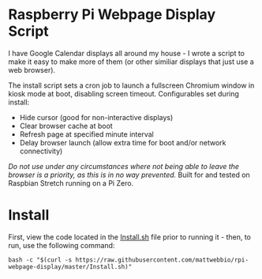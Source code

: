 # Raspberry Pi Webpage Display Script
I have Google Calendar displays all around my house - I wrote a script to make it easy to make more of them (or other similiar displays that just use a web browser).

The install script sets a cron job to launch a fullscreen Chromium window in kiosk mode at boot, disabling screen timeout. Configurables set during install:
* Hide cursor (good for non-interactive displays)
* Clear browser cache at boot
* Refresh page at specified minute interval
* Delay browser launch (allow extra time for boot and/or network connectivity)

*Do not use under any circumstances where not being able to leave the browser is a priority, as this is in no way prevented.* Built for and tested on Raspbian Stretch running on a Pi Zero.

# Install
First, view the code located in the [Install.sh](https://github.com/mattwebbio/rpi-webpage-display/blob/master/Install.sh) file prior to running it - then, to run, use the following command:
```
bash -c "$(curl -s https://raw.githubusercontent.com/mattwebbio/rpi-webpage-display/master/Install.sh)"
```

